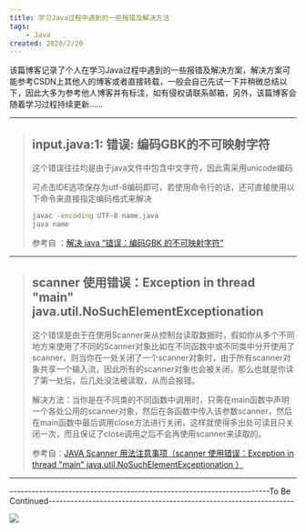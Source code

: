 ```yaml
---
title: 学习Java过程中遇到的一些报错及解决方法
tags: 
	- Java
created: 2020/2/20
---
```


该篇博客记录了个人在学习Java过程中遇到的一些报错及解决方案，解决方案可能参考CSDN上其他人的博客或者直接转载，一般会自己先试一下并稍微总结以下，因此大多为参考他人博客并有标注，如有侵权请联系邮箱，另外，该篇博客会随着学习过程持续更新…… <!-- more -->

------

> ## input.java:1: 错误: 编码GBK的不可映射字符
>
> 这个错误往往均是由于java文件中包含中文字符，因此需采用unicode编码
>
> 可点击IDE选项保存为utf-8编码即可，若使用命令行的话，还可直接使用以下命令来直接指定编码格式来解决
>
> ```bash
> javac -encoding UTF-8 name.java
> java name
> ```
>
> 参考自 ：[解决 java “错误：编码GBK 的不可映射字符”](<https://blog.csdn.net/l1028386804/article/details/46583279/>)

------

> ##  scanner 使用错误：Exception in thread "main" java.util.NoSuchElementExceptionation
>
> 这个错误是由于在使用Scanner来从控制台读取数据时，假如你从多个不同地方来使用了不同的Scanner对象比如在不同函数中或不同类中分开使用了scanner，则当你在一处关闭了一个scanner对象时，由于所有scanner对象共享一个输入流，因此所有的scanner对象也会被关闭，那么也就是你读了第一处后，后几处没法被读取，从而会报错。
>
> 解决方法：当你是在不同类的不同函数中调用时，只需在main函数中声明一个各处公用的scanner对象，然后在各函数中传入该参数scanner，然后在main函数中最后调用close方法进行关闭，这样就使得多出处可读且只关闭一次，而且保证了close调用之后不会再使用scanner来读取的。
>
> 参考自：[JAVA Scanner 用法注意事项（scanner 使用错误：Exception in thread "main" java.util.NoSuchElementExceptionation ）](<https://blog.csdn.net/Richard_pl/article/details/78053913?utm_source=distribute.pc_relevant.none-task>)

------

-----------------------------------------------------------------------To Be Continued-------------------------------------------------------------------

![](https://www.piedron.cn/images/bg4.jpg)